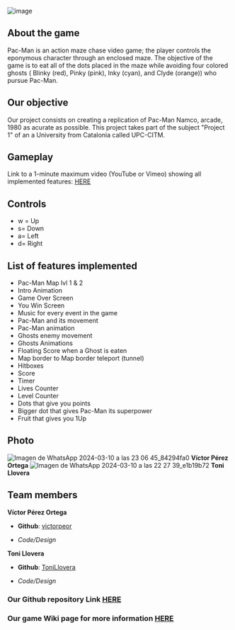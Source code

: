 
![image](https://github.com/victorpeor/PAC-MAN-Proyecto1/assets/160216454/87c32a17-609c-4cc9-b2b2-d8a28642c557)



## About the game
Pac-Man is an action maze chase video game; the player controls the eponymous character through an enclosed maze. The objective of the game is to eat all of the dots placed in the maze while avoiding four colored ghosts ( Blinky (red), Pinky (pink), Inky (cyan), and Clyde (orange)) who pursue Pac-Man.


## Our objective
Our project consists on creating a replication of Pac-Man Namco, arcade, 1980 as acurate as possible. This project takes part of the subject "Project 1" of an a University from Catalonia called UPC-CITM.

## Gameplay
Link to a 1-minute maximum video (YouTube or Vimeo) showing all implemented features: [HERE](https://youtu.be/1IWXlARd5zw)

## Controls 
- w = Up
- s= Down
- a= Left
- d= Right

## List of features implemented
- Pac-Man Map lvl 1 & 2
- Intro Animation
- Game Over Screen
- You Win Screen
- Music for every event in the game
- Pac-Man and its movement
- Pac-Man animation
- Ghosts enemy movement
- Ghosts Animations
- Floating Score when a Ghost is eaten
- Map border to Map border teleport (tunnel)
- Hitboxes
- Score 
- Timer
- Lives Counter
- Level Counter
- Dots that give you points
- Bigger dot that gives Pac-Man its superpower
- Fruit that gives you 1Up

## Photo
![Imagen de WhatsApp 2024-03-10 a las 23 06 45_84294fa0](https://github.com/victorpeor/PAC-MAN-Proyecto1/assets/160216454/e35a9080-5dfd-4f72-8af7-cd48ea78a036)
**Víctor Pérez Ortega**
![Imagen de WhatsApp 2024-03-10 a las 22 27 39_e1b19b72](https://github.com/victorpeor/PAC-MAN-Proyecto1/assets/160216454/1fa47427-1bb1-4919-9a86-43740fd5f0d7)
**Toni Llovera**

## Team members

**Víctor Pérez Ortega** 

* **Github**: [victorpeor](https://github.com/victorpeor)

* _Code/Design_

**Toni Llovera** 

* **Github**: [ToniLlovera](https://github.com/ToniLlovera)

* _Code/Design_

### Our Github repository Link [HERE](https://github.com/victorpeor/PAC-MAN-Proyecto1)
### Our game Wiki page for more information [HERE](https://github.com/victorpeor/PAC-MAN-Proyecto1/wiki)



